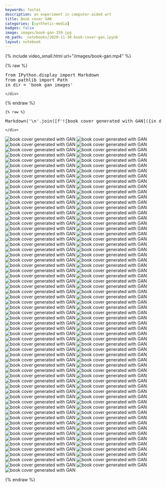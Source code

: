 ```yaml
---
keywords: fastai
description: an experiment in computer-aided art
title: Book cover GAN
categories: [synthetic-media]
badges: false
image: images/book-gan-159.jpg
nb_path: _notebooks/2020-11-30-book-cover-gan.ipynb
layout: notebook
---
```


<!--
#################################################
### THIS FILE WAS AUTOGENERATED! DO NOT EDIT! ###
#################################################
# file to edit: _notebooks/2020-11-30-book-cover-gan.ipynb
-->

<div class="container" id="notebook-container">
        
<div class="cell border-box-sizing text_cell rendered"><div class="inner_cell">
<div class="text_cell_render border-box-sizing rendered_html">
<p>{% include video_small.html url="/images/book-gan.mp4" %}</p>

</div>
</div>
</div>
    {% raw %}
    
<div class="cell border-box-sizing code_cell rendered">
<div class="input">

<div class="inner_cell">
    <div class="input_area">
<div class=" highlight hl-ipython3"><pre><span></span><span class="kn">from</span> <span class="nn">IPython.display</span> <span class="kn">import</span> <span class="n">Markdown</span>
<span class="kn">from</span> <span class="nn">pathlib</span> <span class="kn">import</span> <span class="n">Path</span>
<span class="n">in_dir</span> <span class="o">=</span> <span class="s1">&#39;book_gan_images&#39;</span>
</pre></div>

    </div>
</div>
</div>

</div>
    {% endraw %}

    {% raw %}
    
<div class="cell border-box-sizing code_cell rendered">
<div class="input">

<div class="inner_cell">
    <div class="input_area">
<div class=" highlight hl-ipython3"><pre><span></span><span class="n">Markdown</span><span class="p">(</span><span class="s1">&#39;</span><span class="se">\n</span><span class="s1">&#39;</span><span class="o">.</span><span class="n">join</span><span class="p">([</span><span class="sa">f</span><span class="s1">&#39;![book cover generated with GAN](</span><span class="si">{</span><span class="n">in_dir</span><span class="si">}</span><span class="s1">/</span><span class="si">{</span><span class="n">file</span><span class="o">.</span><span class="n">name</span><span class="si">}</span><span class="s1">)&#39;</span> <span class="k">for</span> <span class="n">file</span> <span class="ow">in</span> <span class="n">Path</span><span class="p">(</span><span class="n">in_dir</span><span class="p">)</span><span class="o">.</span><span class="n">iterdir</span><span class="p">()]))</span>
</pre></div>

    </div>
</div>
</div>

<div class="output_wrapper">
<div class="output">

<div class="output_area">


<div class="output_markdown rendered_html output_subarea output_execute_result">
<p><img src="book_gan_images/95-ema.jpg" alt="book cover generated with GAN">
<img src="book_gan_images/74-ema.jpg" alt="book cover generated with GAN">
<img src="book_gan_images/117-ema.jpg" alt="book cover generated with GAN">
<img src="book_gan_images/99-ema.jpg" alt="book cover generated with GAN">
<img src="book_gan_images/48-ema.jpg" alt="book cover generated with GAN">
<img src="book_gan_images/59-ema.jpg" alt="book cover generated with GAN">
<img src="book_gan_images/62-ema.jpg" alt="book cover generated with GAN">
<img src="book_gan_images/20-ema.jpg" alt="book cover generated with GAN">
<img src="book_gan_images/23-ema.jpg" alt="book cover generated with GAN">
<img src="book_gan_images/69-ema.jpg" alt="book cover generated with GAN">
<img src="book_gan_images/43-ema.jpg" alt="book cover generated with GAN">
<img src="book_gan_images/58-ema.jpg" alt="book cover generated with GAN">
<img src="book_gan_images/87-ema.jpg" alt="book cover generated with GAN">
<img src="book_gan_images/81-ema.jpg" alt="book cover generated with GAN">
<img src="book_gan_images/24-ema.jpg" alt="book cover generated with GAN">
<img src="book_gan_images/61-ema.jpg" alt="book cover generated with GAN">
<img src="book_gan_images/35-ema.jpg" alt="book cover generated with GAN">
<img src="book_gan_images/14-ema.jpg" alt="book cover generated with GAN">
<img src="book_gan_images/34-ema.jpg" alt="book cover generated with GAN">
<img src="book_gan_images/119-ema.jpg" alt="book cover generated with GAN">
<img src="book_gan_images/73-ema.jpg" alt="book cover generated with GAN">
<img src="book_gan_images/31-ema.jpg" alt="book cover generated with GAN">
<img src="book_gan_images/98-ema.jpg" alt="book cover generated with GAN">
<img src="book_gan_images/78-ema.jpg" alt="book cover generated with GAN">
<img src="book_gan_images/75-ema.jpg" alt="book cover generated with GAN">
<img src="book_gan_images/29-ema.jpg" alt="book cover generated with GAN">
<img src="book_gan_images/125-ema.jpg" alt="book cover generated with GAN">
<img src="book_gan_images/122-ema.jpg" alt="book cover generated with GAN">
<img src="book_gan_images/7-ema.jpg" alt="book cover generated with GAN">
<img src="book_gan_images/1-ema.jpg" alt="book cover generated with GAN">
<img src="book_gan_images/97-ema.jpg" alt="book cover generated with GAN">
<img src="book_gan_images/85-ema.jpg" alt="book cover generated with GAN">
<img src="book_gan_images/19-ema.jpg" alt="book cover generated with GAN">
<img src="book_gan_images/57-ema.jpg" alt="book cover generated with GAN">
<img src="book_gan_images/100-ema.jpg" alt="book cover generated with GAN">
<img src="book_gan_images/56-ema.jpg" alt="book cover generated with GAN">
<img src="book_gan_images/104-ema.jpg" alt="book cover generated with GAN">
<img src="book_gan_images/76-ema.jpg" alt="book cover generated with GAN">
<img src="book_gan_images/4-ema.jpg" alt="book cover generated with GAN">
<img src="book_gan_images/79-ema.jpg" alt="book cover generated with GAN">
<img src="book_gan_images/49-ema.jpg" alt="book cover generated with GAN">
<img src="book_gan_images/30-ema.jpg" alt="book cover generated with GAN">
<img src="book_gan_images/60-ema.jpg" alt="book cover generated with GAN">
<img src="book_gan_images/96-ema.jpg" alt="book cover generated with GAN">
<img src="book_gan_images/63-ema.jpg" alt="book cover generated with GAN">
<img src="book_gan_images/55-ema.jpg" alt="book cover generated with GAN">
<img src="book_gan_images/84-ema.jpg" alt="book cover generated with GAN">
<img src="book_gan_images/40-ema.jpg" alt="book cover generated with GAN">
<img src="book_gan_images/105-ema.jpg" alt="book cover generated with GAN">
<img src="book_gan_images/103-ema.jpg" alt="book cover generated with GAN">
<img src="book_gan_images/18-ema.jpg" alt="book cover generated with GAN">
<img src="book_gan_images/54-ema.jpg" alt="book cover generated with GAN">
<img src="book_gan_images/77-ema.jpg" alt="book cover generated with GAN">
<img src="book_gan_images/115-ema.jpg" alt="book cover generated with GAN">
<img src="book_gan_images/53-ema.jpg" alt="book cover generated with GAN">
<img src="book_gan_images/113-ema.jpg" alt="book cover generated with GAN">
<img src="book_gan_images/67-ema.jpg" alt="book cover generated with GAN">
<img src="book_gan_images/46-ema.jpg" alt="book cover generated with GAN">
<img src="book_gan_images/27-ema.jpg" alt="book cover generated with GAN">
<img src="book_gan_images/22-ema.jpg" alt="book cover generated with GAN">
<img src="book_gan_images/89-ema.jpg" alt="book cover generated with GAN">
<img src="book_gan_images/116-ema.jpg" alt="book cover generated with GAN">
<img src="book_gan_images/111-ema.jpg" alt="book cover generated with GAN">
<img src="book_gan_images/small" alt="book cover generated with GAN">
<img src="book_gan_images/91-ema.jpg" alt="book cover generated with GAN">
<img src="book_gan_images/50-ema.jpg" alt="book cover generated with GAN">
<img src="book_gan_images/12-ema.jpg" alt="book cover generated with GAN">
<img src="book_gan_images/72-ema.jpg" alt="book cover generated with GAN">
<img src="book_gan_images/36-ema.jpg" alt="book cover generated with GAN">
<img src="book_gan_images/17-ema.jpg" alt="book cover generated with GAN">
<img src="book_gan_images/13-ema.jpg" alt="book cover generated with GAN">
<img src="book_gan_images/33-ema.jpg" alt="book cover generated with GAN">
<img src="book_gan_images/118-ema.jpg" alt="book cover generated with GAN">
<img src="book_gan_images/120-ema.jpg" alt="book cover generated with GAN">
<img src="book_gan_images/80-ema.jpg" alt="book cover generated with GAN">
<img src="book_gan_images/90-ema.jpg" alt="book cover generated with GAN">
<img src="book_gan_images/106-ema.jpg" alt="book cover generated with GAN">
<img src="book_gan_images/112-ema.jpg" alt="book cover generated with GAN">
<img src="book_gan_images/47-ema.jpg" alt="book cover generated with GAN">
<img src="book_gan_images/71-ema.jpg" alt="book cover generated with GAN">
<img src="book_gan_images/38-ema.jpg" alt="book cover generated with GAN">
<img src="book_gan_images/37-ema.jpg" alt="book cover generated with GAN">
<img src="book_gan_images/10-ema.jpg" alt="book cover generated with GAN">
<img src="book_gan_images/52-ema.jpg" alt="book cover generated with GAN">
<img src="book_gan_images/88-ema.jpg" alt="book cover generated with GAN">
<img src="book_gan_images/11-ema.jpg" alt="book cover generated with GAN">
<img src="book_gan_images/123-ema.jpg" alt="book cover generated with GAN">
<img src="book_gan_images/16-ema.jpg" alt="book cover generated with GAN">
<img src="book_gan_images/42-ema.jpg" alt="book cover generated with GAN">
<img src="book_gan_images/121-ema.jpg" alt="book cover generated with GAN">
<img src="book_gan_images/94-ema.jpg" alt="book cover generated with GAN">
<img src="book_gan_images/110-ema.jpg" alt="book cover generated with GAN">
<img src="book_gan_images/101-ema.jpg" alt="book cover generated with GAN">
<img src="book_gan_images/5-ema.jpg" alt="book cover generated with GAN">
<img src="book_gan_images/65-ema.jpg" alt="book cover generated with GAN">
<img src="book_gan_images/70-ema.jpg" alt="book cover generated with GAN">
<img src="book_gan_images/124-ema.jpg" alt="book cover generated with GAN">
<img src="book_gan_images/102-ema.jpg" alt="book cover generated with GAN">
<img src="book_gan_images/9-ema.jpg" alt="book cover generated with GAN">
<img src="book_gan_images/68-ema.jpg" alt="book cover generated with GAN">
<img src="book_gan_images/44-ema.jpg" alt="book cover generated with GAN">
<img src="book_gan_images/109-ema.jpg" alt="book cover generated with GAN">
<img src="book_gan_images/114-ema.jpg" alt="book cover generated with GAN">
<img src="book_gan_images/26-ema.jpg" alt="book cover generated with GAN">
<img src="book_gan_images/64-ema.jpg" alt="book cover generated with GAN">
<img src="book_gan_images/41-ema.jpg" alt="book cover generated with GAN">
<img src="book_gan_images/8-ema.jpg" alt="book cover generated with GAN">
<img src="book_gan_images/107-ema.jpg" alt="book cover generated with GAN">
<img src="book_gan_images/51-ema.jpg" alt="book cover generated with GAN">
<img src="book_gan_images/39-ema.jpg" alt="book cover generated with GAN">
<img src="book_gan_images/25-ema.jpg" alt="book cover generated with GAN">
<img src="book_gan_images/82-ema.jpg" alt="book cover generated with GAN">
<img src="book_gan_images/2-ema.jpg" alt="book cover generated with GAN">
<img src="book_gan_images/3-ema.jpg" alt="book cover generated with GAN">
<img src="book_gan_images/6-ema.jpg" alt="book cover generated with GAN">
<img src="book_gan_images/0-ema.jpg" alt="book cover generated with GAN">
<img src="book_gan_images/15-ema.jpg" alt="book cover generated with GAN">
<img src="book_gan_images/32-ema.jpg" alt="book cover generated with GAN">
<img src="book_gan_images/92-ema.jpg" alt="book cover generated with GAN">
<img src="book_gan_images/86-ema.jpg" alt="book cover generated with GAN">
<img src="book_gan_images/108-ema.jpg" alt="book cover generated with GAN">
<img src="book_gan_images/66-ema.jpg" alt="book cover generated with GAN">
<img src="book_gan_images/21-ema.jpg" alt="book cover generated with GAN">
<img src="book_gan_images/83-ema.jpg" alt="book cover generated with GAN">
<img src="book_gan_images/28-ema.jpg" alt="book cover generated with GAN">
<img src="book_gan_images/93-ema.jpg" alt="book cover generated with GAN">
<img src="book_gan_images/45-ema.jpg" alt="book cover generated with GAN"></p>

</div>

</div>

</div>
</div>

</div>
    {% endraw %}

</div>
 

<script type="application/vnd.jupyter.widget-state+json">
{"state": {}, "version_major": 2, "version_minor": 0}
</script>

